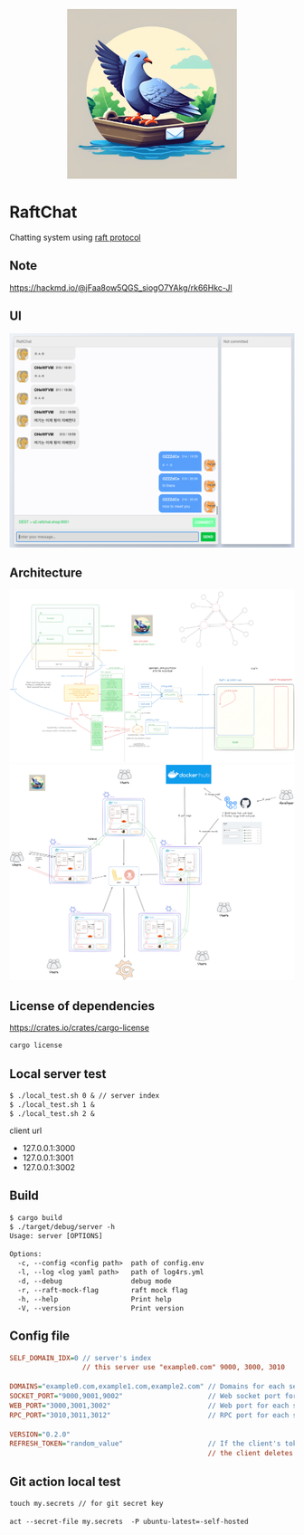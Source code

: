 
<p align="center"><img src="images/raftchat.png" width="300" height="300"></p>


# RaftChat
Chatting system using [raft protocol](https://raft.github.io/)

## Note

https://hackmd.io/@jFaa8ow5QGS_siogO7YAkg/rk66Hkc-Jl

## UI
![alt text](images/image.png)

## Architecture

![alt text](images/image-2.png)
![alt text](images/image-1.png)

## License of dependencies

https://crates.io/crates/cargo-license

```rust 
cargo license
```

## Local server test

```shell
$ ./local_test.sh 0 & // server index
$ ./local_test.sh 1 &
$ ./local_test.sh 2 &
```

client url
- 127.0.0.1:3000
- 127.0.0.1:3001 
- 127.0.0.1:3002

## Build

```shell
$ cargo build
$ ./target/debug/server -h
Usage: server [OPTIONS]

Options:
  -c, --config <config path>  path of config.env
  -l, --log <log yaml path>   path of log4rs.yml
  -d, --debug                 debug mode
  -r, --raft-mock-flag        raft mock flag
  -h, --help                  Print help
  -V, --version               Print version
```

## Config file

```cfg
SELF_DOMAIN_IDX=0 // server's index
                  // this server use "example0.com" 9000, 3000, 3010

DOMAINS="example0.com,example1.com,example2.com" // Domains for each server
SOCKET_PORT="9000,9001,9002"                     // Web socket port for each server
WEB_PORT="3000,3001,3002"                        // Web port for each server
RPC_PORT="3010,3011,3012"                        // RPC port for each server

VERSION="0.2.0"
REFRESH_TOKEN="random_value"                     // If the client's token is different from this token,
                                                 // the client deletes the local repository
```


## Git action local test

```shell
touch my.secrets // for git secret key

act --secret-file my.secrets  -P ubuntu-latest=-self-hosted
```
